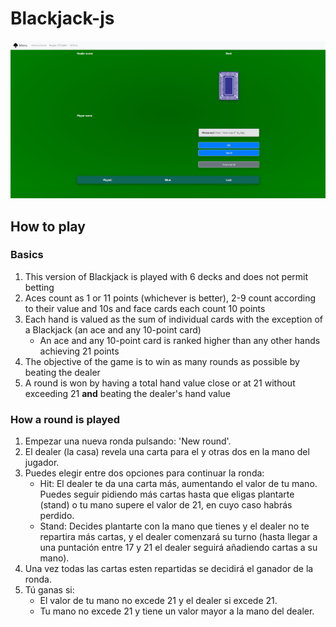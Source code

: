 # Blackjack-js

![Blackjack](assets/screenshots/blackjack.png)

## How to play

### Basics

1. This version of Blackjack is played with 6 decks and does not permit betting
1. Aces count as 1 or 11 points (whichever is better), 2-9 count according to their value and 10s and face cards each count 10 points
1. Each hand is valued as the sum of individual cards with the exception of a Blackjack (an ace and any 10-point card)
   - An ace and any 10-point card is ranked higher than any other hands achieving 21 points
1. The objective of the game is to win as many rounds as possible by beating the dealer
1. A round is won by having a total hand value close or at 21 without exceeding 21 **and** beating the dealer's hand value

### How a round is played

1. Empezar una nueva ronda pulsando: 'New round'.
1. El dealer (la casa) revela una carta para el y otras dos en la mano del jugador.
1. Puedes elegir entre dos opciones para continuar la ronda:
   - Hit: El dealer te da una carta más, aumentando el valor de tu mano. Puedes seguir
     pidiendo más cartas hasta que eligas plantarte (stand) o tu mano supere el valor de 21, en cuyo
     caso habrás perdido.
   - Stand: Decides plantarte con la mano que tienes y el dealer no te repartira más cartas, y
     el dealer comenzará su turno (hasta llegar a una puntación entre 17 y 21 el dealer seguirá
     añadiendo cartas a su mano).
1. Una vez todas las cartas esten repartidas se decidirá el ganador de la ronda.
1. Tú ganas si:
   - El valor de tu mano no excede 21 y el dealer si excede 21.
   - Tu mano no excede 21 y tiene un valor mayor a la mano del dealer.
